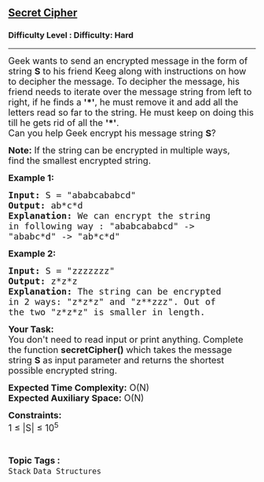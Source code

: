 <h2><a href="https://www.geeksforgeeks.org/problems/secret-cipher--141631/1?page=1&difficulty=Hard&status=unsolved&sortBy=submissions">Secret Cipher</a></h2><h3>Difficulty Level : Difficulty: Hard</h3><hr><div class="problems_problem_content__Xm_eO"><p><span style="font-size:18px">Geek wants to send an&nbsp;encrypted message in the form of string <strong>S</strong>&nbsp;to his friend Keeg&nbsp;along with instructions on how to decipher the message.&nbsp;To decipher the message, his friend&nbsp;needs to iterate over the message string from left to right, if he finds a <strong>'*'</strong>, he must remove it and add all the letters read so far to the string. He must keep on doing this till he gets rid of all the <strong>'*'</strong>.<br>
Can you help Geek encrypt his message string <strong>S</strong>?&nbsp;</span></p>

<p><span style="font-size:18px"><strong>Note:</strong> If the string can be encrypted in multiple ways, find&nbsp;the smallest encrypted string.&nbsp;</span></p>

<p><span style="font-size:18px"><strong>Example 1:</strong></span></p>

<pre><span style="font-size:18px"><strong>Input:</strong> S = "ababcababcd"
<strong>Output:</strong> ab*c*d
<strong>Explanation: </strong>We can encrypt the string 
in following way : "ababcababcd"&nbsp;-&gt; 
"ababc*d" -&gt; "ab*c*d"</span>
</pre>

<p><span style="font-size:18px"><strong>Example 2:</strong></span></p>

<pre><span style="font-size:18px"><strong>Input: </strong>S = "zzzzzzz"
<strong>Output:</strong> z*z*z
<strong>Explanation: </strong>The string can be encrypted 
in 2 ways: "z*z*z" and "z**zzz". Out of 
the two "z*z*z" is smaller in length.</span></pre>

<p><span style="font-size:18px"><strong>Your Task:&nbsp;</strong><br>
You don't need to read input or print anything. Complete the function <strong>secretCipher()</strong> which takes the message string <strong>S</strong> as input parameter and returns the shortest possible encrypted&nbsp;string.</span></p>

<p><span style="font-size:18px"><strong>Expected Time Complexity:</strong> O(N)<br>
<strong>Expected Auxiliary Space:</strong> O(N)</span></p>

<p><span style="font-size:18px"><strong>Constraints:&nbsp;</strong><br>
1 ≤ |S| ≤ 10<sup>5</sup></span></p>
</div><br><p><span style=font-size:18px><strong>Topic Tags : </strong><br><code>Stack</code>&nbsp;<code>Data Structures</code>&nbsp;